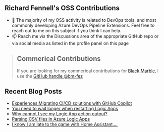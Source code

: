 ## Richard Fennell's OSS Contributions

- 💬 The majority of my OSS activity is related to DevOps tools, and most commonly developing Azure DevOps Pipeline Extensions. Feel free to reach out to me on this subject if you think I can help.
- 📫 Reach me via the Discussions area of the appropriate GitHub repo or via social media as listed in the profile panel on this page

> ## Commerical Contributions
> If you are looking for my commerical contributions for [Black Marble](https://github.com/blackmarble), I use the [GitHub handle @bm-fez](https://github.com/bm-fez)

## Recent Blog Posts
<!-- BLOG-POST-LIST:START -->
- [Experiences Migrating CI/CD solutions with GitHub Copilot](https://blog.richardfennell.net/posts/experiences-migrating-cicd-with-copilot/)
- [You need to wait longer when restarting Logic Apps](https://blog.richardfennell.net/posts/you-need-to-wait-longer-when-restarting-logic-apps/)
- [Why cannot I see my Logic App action output?](https://blog.richardfennell.net/posts/why-cant-i-see-my-logic-app-action-output/)
- [Parsing CSV files in Azure Logic Apps](https://blog.richardfennell.net/posts/parsing-csv-file-in-logic-apps/)
- [I know I am late to the game with Home Assistant....](https://blog.richardfennell.net/posts/late-to-the-game-with-homeassistant/)
<!-- BLOG-POST-LIST:END -->


<!--
**rfennell/rfennell** is a ✨ _special_ ✨ repository because its `README.md` (this file) appears on your GitHub profile.

Here are some ideas to get you started:

- 🔭 I’m currently working on ...
- 🌱 I’m currently learning ...
- 👯 I’m looking to collaborate on ...
- 🤔 I’m looking for help with ...
- 💬 Ask me about ...
- 📫 How to reach me: ...
- 😄 Pronouns: ...
- ⚡ Fun fact: ...
-->


